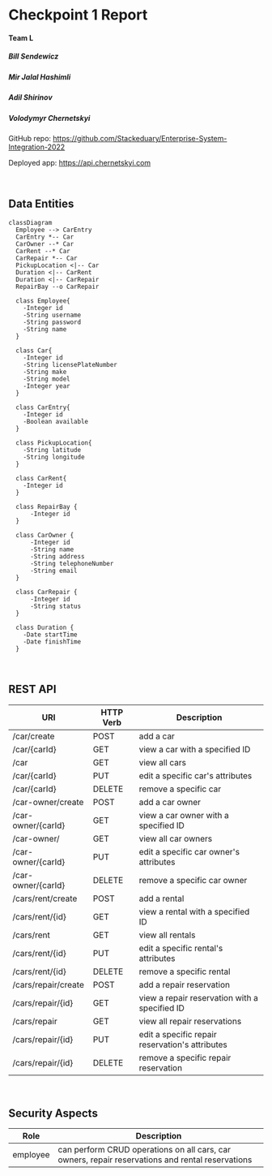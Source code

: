 # Checkpoint 1 Report

#### Team L

##### Bill Sendewicz
##### Mir Jalal Hashimli
##### Adil Shirinov
##### Volodymyr Chernetskyi

GitHub repo: https://github.com/Stackeduary/Enterprise-System-Integration-2022

Deployed app: https://api.chernetskyi.com

<br>

## Data Entities

```mermaid
classDiagram
  Employee --> CarEntry
  CarEntry *-- Car
  CarOwner --* Car
  CarRent --* Car 
  CarRepair *-- Car
  PickupLocation <|-- Car 
  Duration <|-- CarRent
  Duration <|-- CarRepair
  RepairBay --o CarRepair

  class Employee{
    -Integer id
    -String username
    -String password
    -String name
  }

  class Car{
    -Integer id
    -String licensePlateNumber
    -String make 
    -String model
    -Integer year
  }

  class CarEntry{
    -Integer id
    -Boolean available
  }

  class PickupLocation{
    -String latitude
    -String longitude
  }

  class CarRent{
    -Integer id
  }

  class RepairBay {
      -Integer id
  }

  class CarOwner {
      -Integer id
      -String name
      -String address
      -String telephoneNumber
      -String email
  }

  class CarRepair {
      -Integer id
      -String status
  }

  class Duration {
    -Date startTime
    -Date finishTime
  }
```

<br>

## REST API

URI | HTTP Verb | Description
---|---|---
 /car/create | POST | add a car
 /car/{carId} | GET | view a car with a specified ID
 /car | GET | view all cars
 /car/{carId} | PUT | edit a specific car's attributes
 /car/{carId} | DELETE | remove a specific car
 /car-owner/create | POST | add a car owner
 /car-owner/{carId} | GET | view a car owner with a specified ID
 /car-owner/ | GET | view all car owners
 /car-owner/{carId} | PUT | edit a specific car owner's attributes
 /car-owner/{carId} | DELETE | remove a specific car owner
 /cars/rent/create | POST | add a rental
 /cars/rent/{id} | GET | view a rental with a specified ID
 /cars/rent | GET | view all rentals
 /cars/rent/{id} | PUT | edit a specific rental's attributes
 /cars/rent/{id} | DELETE | remove a specific rental
 /cars/repair/create | POST | add a repair reservation
 /cars/repair/{id} | GET | view a repair reservation with a specified ID
 /cars/repair | GET | view all repair reservations
 /cars/repair/{id} | PUT | edit a specific repair reservation's attributes
 /cars/repair/{id} | DELETE | remove a specific repair reservation 

<br>

## Security Aspects

Role | Description
---|---
 employee | can perform CRUD operations on all cars, car owners, repair reservations and rental reservations